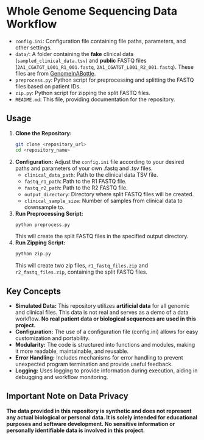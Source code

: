 # Whole Genome Sequencing Data Workflow

*   `config.ini`: Configuration file containing file paths, parameters, and other settings.
*   `data/`: A folder containing the **fake** clinical data (`sampled_clinical_data.tsv`) and **public** FASTQ files (`2A1_CGATGT_L001_R1_001.fastq`, `2A1_CGATGT_L001_R2_001.fastq`). These files are from [GenomeInABottle]([url](https://github.com/genome-in-a-bottle/giab_data_indexes)).
*   `preprocess.py`: Python script for preprocessing and splitting the FASTQ files based on patient IDs.
*   `zip.py`: Python script for zipping the split FASTQ files.
*   `README.md`: This file, providing documentation for the repository.

## Usage

1.  **Clone the Repository:**
    ```bash
    git clone <repository_url>
    cd <repository_name>
    ```
2.  **Configuration:** Adjust the `config.ini` file according to your desired paths and parameters of your own .fastq and .tsv files.
    *   `clinical_data_path`: Path to the clinical data TSV file.
    *   `fastq_r1_path`: Path to the R1 FASTQ file.
    *   `fastq_r2_path`: Path to the R2 FASTQ file.
    *   `output_directory`: Directory where split FASTQ files will be created.
    *   `clinical_sample_size`: Number of samples from clinical data to downsample to.
3.  **Run Preprocessing Script:**
    ```bash
    python preprocess.py
    ```
    This will create the split FASTQ files in the specified output directory.
4.  **Run Zipping Script:**
    ```bash
    python zip.py
    ```
    This will create two zip files, `r1_fastq_files.zip` and `r2_fastq_files.zip`, containing the split FASTQ files.

## Key Concepts

*   **Simulated Data:** This repository utilizes **artificial data** for all genomic and clinical files. This data is not real and serves as a demo of a data workflow. **No real patient data or biological sequences are used in this project.**
*   **Configuration:** The use of a configuration file (config.ini) allows for easy customization and portability.
*   **Modularity:** The code is structured into functions and modules, making it more readable, maintainable, and reusable.
*   **Error Handling:** Includes mechanisms for error handling to prevent unexpected program termination and provide useful feedback.
*   **Logging:** Uses logging to provide information during execution, aiding in debugging and workflow monitoring.

## Important Note on Data Privacy

**The data provided in this repository is synthetic and does not represent any actual biological or personal data. It is solely intended for educational purposes and software development. No sensitive information or personally identifiable data is involved in this project.**
